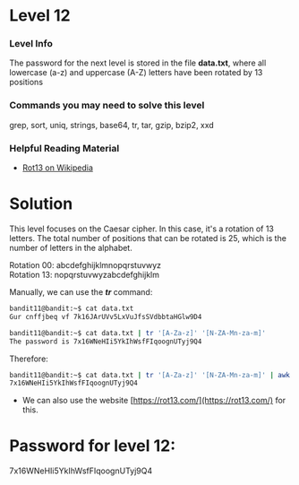 # Level 12

### Level Info

The password for the next level is stored in the file **data.txt**, where all lowercase (a-z) and uppercase (A-Z) letters have been rotated by 13 positions

### Commands you may need to solve this level

grep, sort, uniq, strings, base64, tr, tar, gzip, bzip2, xxd

### Helpful Reading Material

- [Rot13 on Wikipedia](https://en.wikipedia.org/wiki/ROT13)

# Solution

This level focuses on the Caesar cipher. In this case, it's a rotation of 13 letters. The total number of positions that can be rotated is 25, which is the number of letters in the alphabet.

Rotation 00: abcdefghijklmnopqrstuvwyz  
Rotation 13: nopqrstuvwyzabcdefghijklm

Manually, we can use the ***tr*** command:
```sh
bandit11@bandit:~$ cat data.txt 
Gur cnffjbeq vf 7k16JArUVv5LxVuJfsSVdbbtaHGlw9D4

bandit11@bandit:~$ cat data.txt | tr '[A-Za-z]' '[N-ZA-Mn-za-m]'
The password is 7x16WNeHIi5YkIhWsfFIqoognUTyj9Q4
```
Therefore:
```sh
bandit11@bandit:~$ cat data.txt | tr '[A-Za-z]' '[N-ZA-Mn-za-m]' | awk 'NF{print $NF}'
7x16WNeHIi5YkIhWsfFIqoognUTyj9Q4
```

- We can also use the website [https://rot13.com/](https://rot13.com/) for this.

# Password for level 12:

7x16WNeHIi5YkIhWsfFIqoognUTyj9Q4
